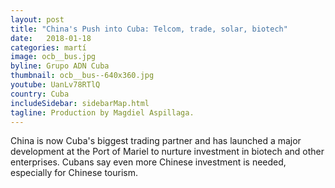 ```yaml
---
layout: post
title: "China's Push into Cuba: Telcom, trade, solar, biotech"
date:   2018-01-18
categories: martí
image: ocb__bus.jpg
byline: Grupo ADN Cuba
thumbnail: ocb__bus--640x360.jpg
youtube: UanLv78RTlQ
country: Cuba
includeSidebar: sidebarMap.html
tagline: Production by Magdiel Aspillaga.
---
```


China is now Cuba's biggest trading partner and has launched a major development at the Port of Mariel to nurture investment in biotech and other enterprises. Cubans say even more Chinese investment is needed, especially for Chinese tourism. 
